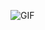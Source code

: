 ![GIF](https://media2.giphy.com/media/v1.Y2lkPTc5MGI3NjExd2lsbGx0b3ZybGlyb3BiMWZ3a3Z5bDF3ZzJwa2o5cXZ3YXJvYmUzeiZlcD12MV9pbnRlcm5hbF9naWZfYnlfaWQmY3Q9Zw/yoJC2GPEPV3LXlO01y/giphy.gif)

